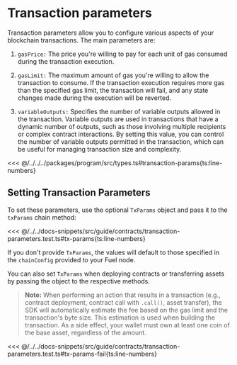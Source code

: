 # Transaction parameters

Transaction parameters allow you to configure various aspects of your blockchain transactions. The main parameters are:

1. `gasPrice:` The price you're willing to pay for each unit of gas consumed during the transaction execution.

2. `gasLimit:` The maximum amount of gas you're willing to allow the transaction to consume. If the transaction execution requires more gas than the specified gas limit, the transaction will fail, and any state changes made during the execution will be reverted.

3. `variableOutputs:` Specifies the number of variable outputs allowed in the transaction. Variable outputs are used in transactions that have a dynamic number of outputs, such as those involving multiple recipients or complex contract interactions. By setting this value, you can control the number of variable outputs permitted in the transaction, which can be useful for managing transaction size and complexity.

<<< @/../../../packages/program/src/types.ts#transaction-params{ts:line-numbers}

## Setting Transaction Parameters

To set these parameters, use the optional `TxParams` object and pass it to the `txParams` chain method:

<<< @/../../docs-snippets/src/guide/contracts/transaction-parameters.test.ts#tx-params{ts:line-numbers}

If you don't provide `TxParams`, the values will default to those specified in the `chainConfig` provided to your Fuel node.

You can also set `TxParams` when deploying contracts or transferring assets by passing the object to the respective methods.

> **Note:** When performing an action that results in a transaction (e.g., contract deployment, contract call with `.call()`, asset transfer), the SDK will automatically estimate the fee based on the gas limit and the transaction's byte size. This estimation is used when building the transaction. As a side effect, your wallet must own at least one coin of the base asset, regardless of the amount.

<<< @/../../docs-snippets/src/guide/contracts/transaction-parameters.test.ts#tx-params-fail{ts:line-numbers}
